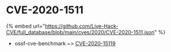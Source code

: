 # CVE-2020-1511
{% embed url="https://github.com/Live-Hack-CVE/full_database/blob/main/cves/2020/CVE-2020-1511.json" %}

* ossf-cve-benchmark ~> [CVE-2020-15119](https://www.alice-snow.ru/2020/database/cve-2020-1511/cve-2020-15119-ossf-cve-benchmark)